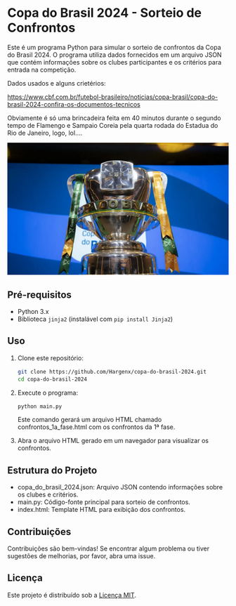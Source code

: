 # Copa do Brasil 2024 - Sorteio de Confrontos

Este é um programa Python para simular o sorteio de confrontos da Copa do Brasil 2024. O programa utiliza dados fornecidos em um arquivo JSON que contém informações sobre os clubes participantes e os critérios para entrada na competição.

Dados usados e alguns crietérios:

https://www.cbf.com.br/futebol-brasileiro/noticias/copa-brasil/copa-do-brasil-2024-confira-os-documentos-tecnicos

Obviamente é só uma brincadeira feita em 40 minutos durante o segundo tempo de Flamengo e Sampaio Coreia pela quarta rodada do Estadua do Rio de Janeiro, logo, lol....

![A taça](image.png)


## Pré-requisitos

- Python 3.x
- Biblioteca `jinja2` (instalável com `pip install Jinja2`)

## Uso

1. Clone este repositório:

   ```bash
   git clone https://github.com/Hargenx/copa-do-brasil-2024.git
   cd copa-do-brasil-2024
    ```

2. Execute o programa:
    ```bash
    python main.py
    ```
    Este comando gerará um arquivo HTML chamado confrontos_1a_fase.html com os confrontos da 1ª fase.


3. Abra o arquivo HTML gerado em um navegador para visualizar os confrontos.

## Estrutura do Projeto

- copa_do_brasil_2024.json: Arquivo JSON contendo informações sobre os clubes e critérios.
- main.py: Código-fonte principal para sorteio de confrontos.
- index.html: Template HTML para exibição dos confrontos.

## Contribuições

Contribuições são bem-vindas! Se encontrar algum problema ou tiver sugestões de melhorias, por favor, abra uma issue.

## Licença

Este projeto é distribuído sob a [Licença MIT](LICENSE).
